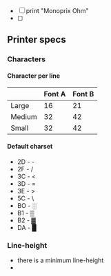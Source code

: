 * [ ] print "Monoprix Ohm"
* [ ] 
## Printer specs
### Characters
#### Character per line

|        | Font A | Font B |
| -------|--------|--------|
| Large  | 16     | 21     |
| Medium | 32     | 42     | 
| Small  | 32     | 42     |

#### Default charset
* 2D - - 
* 2F - /
* 3C - <
* 3D - =
* 3E - >
* 5C - \
* BO - ░
* B1 - ▒
* B2 - ▓
* DA - █

### Line-height
* there is a minimum line-height
* 
